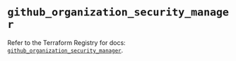 # `github_organization_security_manager`

Refer to the Terraform Registry for docs: [`github_organization_security_manager`](https://registry.terraform.io/providers/integrations/github/6.1.0/docs/resources/organization_security_manager).
